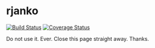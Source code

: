# rjanko 

[![Build Status][travis-image]][travis-url] [![Coverage Status][coveralls-image]][coveralls-url]

Do not use it. Ever. Close this page straight away. Thanks.

[travis-image]: https://travis-ci.org/kompot/rjanko.svg?branch=master
[travis-url]: https://travis-ci.org/kompot/rjanko

[coveralls-image]: https://coveralls.io/repos/kompot/rjanko/badge.svg?branch=master
[coveralls-url]: https://coveralls.io/r/kompot/rjanko?branch=master
